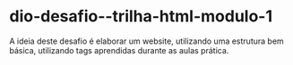 # dio-desafio--trilha-html-modulo-1
A ideia deste desafio é elaborar um website, utilizando uma estrutura bem básica, utilizando tags aprendidas durante as aulas prática.
